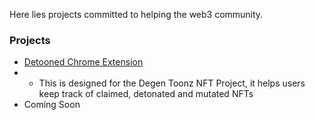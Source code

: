 Here lies projects committed to helping the web3 community.

### Projects

- [Detooned Chrome Extension](https://github.com/abstractdrift/detooned_chrome_extension)
- - This is designed for the Degen Toonz NFT Project, it helps users keep track of claimed, detonated and mutated NFTs
- Coming Soon
